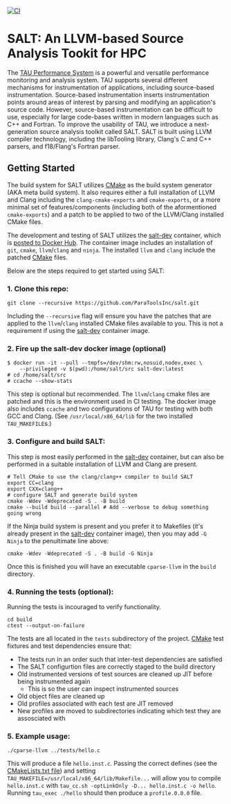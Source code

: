 [![CI](https://github.com/ParaToolsInc/salt/actions/workflows/CI.yaml/badge.svg)](https://github.com/ParaToolsInc/salt/actions/workflows/CI.yaml)

SALT: An LLVM-based Source Analysis Tookit for HPC
==================================================

The [TAU Performance System] is a powerful and versatile performance monitoring and analysis system.
TAU supports several different mechanisms for instrumentation of applications,
including source-based instrumentation.
Source-based instrumentation inserts instrumentation points around areas of interest
by parsing and modifying an application's source code.
However, source-based instrumentation can be difficult to use,
especially for large code-bases written in modern languages such as C++ and Fortran.
To improve the usability of TAU,
we introduce a next-generation source analysis toolkit called SALT.
SALT is built using LLVM compiler technology,
including the libTooling library, Clang's C and C++ parsers, and f18/Flang's Fortran parser.

## Getting Started

The build system for SALT utilizes [CMake] as the build system generator
(AKA meta build system).
It also requires either a full installation of LLVM and Clang including the
`clang-cmake-exports` and `cmake-exports`, or a more minimal set of features/components
(including both of the aformentioned `cmake-exports`) and a patch to be applied to
two of the LLVM/Clang installed CMake files.

The development and testing of SALT utilizes the [salt-dev] container,
which is [posted to Docker Hub].
The container image includes an installation of `git`, `cmake`, `llvm`/`clang` and `ninja`.
The installed `llvm` and `clang` include the patched [CMake] files.

Below are the steps required to get started using SALT:

### 1. Clone this repo:

``` shell
git clone --recursive https://github.com/ParaToolsInc/salt.git
```
Including the `--recursive` flag will ensure you have the patches
that are applied to the `llvm`/`clang` installed CMake files available to you.
This is not a requirement if using the [salt-dev] container image.

### 2. Fire up the salt-dev docker image (optional)

``` shell
$ docker run -it --pull --tmpfs=/dev/shm:rw,nosuid,nodev,exec \
    --privileged -v $(pwd):/home/salt/src salt-dev:latest
# cd /home/salt/src
# ccache --show-stats
```
This step is optional but recommended.
The `llvm`/`clang` cmake files are patched and this is the environment used in CI testing.
The docker image also includes `ccache` and two configurations of TAU
for testing with both GCC and Clang.
(See `/usr/local/x86_64/lib` for the two installed `TAU_MAKEFILE`s.)

### 3. Configure and build SALT:

This step is most easily performed in the [salt-dev] container,
but can also be performed in a suitable installation of LLVM and Clang are present.

``` shell
# Tell CMake to use the clang/clang++ compiler to build SALT
export CC=clang
export CXX=clang++
# configure SALT and generate build system
cmake -Wdev -Wdeprecated -S . -B build
cmake --build build --parallel # Add --verbose to debug something going wrong
```

If the Ninja build system is present and you prefer it to Makefiles
(it's already present in the [salt-dev] container image),
then you may add `-G Ninja` to the penultimate line above:

``` shell
cmake -Wdev -Wdeprecated -S . -B build -G Ninja
```

Once this is finished you will have an executable `cparse-llvm` in the `build` directory.

### 4. Running the tests (optional):

Running the tests is incouraged to verify functionality.

``` shell
cd build
ctest --output-on-failure
```

The tests are all located in the `tests` subdirectory of the project.
[CMake] test fixtures and test dependencies ensure that:

 * The tests run in an order such that inter-test dependencies are satisfied
 * The SALT configurtion files are correctly staged to the build directory
 * Old instrumented versions of test sources are cleaned up JIT before being instrumented again
   * This is so the user can inspect instrumented sources
 * Old object files are cleaned up
 * Old profiles associated with each test are JIT removed
 * New profiles are moved to subdirectories indicating which test they are assosciated with

### 5. Example usage:

```
./cparse-llvm ../tests/hello.c
```
This will produce a file `hello.inst.c`.
Passing the correct defines (see the [CMakeLists.txt file]) and
setting `TAU_MAKEFILE=/usr/local/x86_64/lib/Makefile...` will allow you
to compile `hello.inst.c` with `tau_cc.sh -optLinkOnly -D... hello.inst.c -o hello`.
Running `tau_exec ./hello` should then produce a `profile.0.0.0` file.



[TAU Performance System]: http://www.tau.uoregon.edu/
[CMake]: https://cmake.org
[salt-dev]: https://github.com/ParaToolsInc/salt-dev
[posted to Docker Hub]: https://hub.docker.com/repository/docker/paratools/salt-dev/general
[CMakeLists.txt file]: https://github.com/ParaToolsInc/salt/blob/master/CMakeLists.txt
